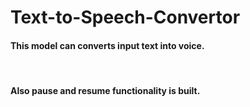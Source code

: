 # Text-to-Speech-Convertor
<h4> This model can converts input text into voice.</h4></br>
<h4>Also pause and resume functionality is built.</h4> 
